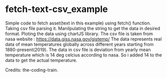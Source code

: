 # fetch-text-csv_example
Simple code to fetch asset(text in this example) using fetch() function.
Taking csv file parsing it.
Manilpulating the string to get the data in desired format.
Ploting the data using chartJS library.
The csv file is taken from nasa website : https://data.giss.nasa.gov/gistemp/
The data represents real data of mean temperatures globally across different years starting from 1880-present(2019).
The data in csv file is deviation from yearly mean temperature which is 14 deg celcius according to nasa. So i added 14 to the data to get the actual temperature.

Credits: the-coding-train.

